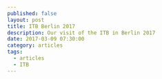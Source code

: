 ```yaml
---
published: false
layout: post
title: ITB Berlin 2017
description: Our visit of the ITB in Berlin 2017
date: 2017-03-09 07:30:00
category: articles
tags:
  - articles
  - ITB
---
```

